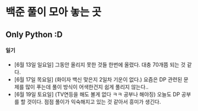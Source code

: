 # 백준 풀이 모아 놓는 곳

## Only Python :D

#### 일기

- [6월 13일 일요일] 그동안 올리지 못한 것들 한번에 올렸다. 대충 70개쯤 되는 것 같다.
- [6월 17일 목요일] (화이자 백신 맞은지 2일차 기운이 없다.) 요즘은 DP 관련된 문제를 많이 푸는데 풀이 방식이 어색한건지 쉽게 풀리지 않는다..
- [6월 19일 토요일] (TV연등을 해도 볼게 없다 ㅋㅋ 공부나 해야징) 오늘도 DP 공부를 할 것이다. 점점 풀이가 익숙해지고 있는 것 같아서 흥미가 생긴다.